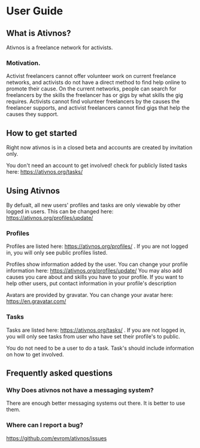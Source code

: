 # User Guide

## What is Ativnos?

Ativnos is a freelance network for activists.

### Motivation.

Activist freelancers cannot offer volunteer work on current freelance networks, and activists do not have a direct method to find help online to promote their cause. On the current networks, people can search for freelancers by the skills the freelancer has or gigs by what skills the gig requires. Activists cannot find volunteer freelancers by the causes the freelancer supports, and activist freelancers cannot find gigs that help the causes they support. 

## How to get started

Right now ativnos is in a closed beta and accounts are created by invitation only. 

You don't need an account to get involved! check for publicly listed tasks here: https://ativnos.org/tasks/

## Using Ativnos

By defualt, all new users' profiles and tasks are only viewable by other logged in users. This can be changed here: https://ativnos.org/profiles/update/

### Profiles

Profiles are listed here: https://ativnos.org/profiles/ . If you are not logged in, you will only see public profiles listed.

Profiles show information added by the user. You can change your profile information here: https://ativnos.org/profiles/update/
You may also add causes you care about and skills you have to your profile. If you want to help other users, put contact information in your profile's description

Avatars are provided by gravatar. You can change your avatar here: https://en.gravatar.com/


### Tasks

Tasks are listed here: https://ativnos.org/tasks/ . If you are not logged in, you will only see tasks from user who have set their profile's to public.

You do not need to be a user to do a task. Task's should include information on how to get involved.

## Frequently asked questions

### Why Does ativnos not have a messaging system?

There are enough better messaging systems out there. It is better to use them.

### Where can I report a bug?

https://github.com/evrom/ativnos/issues